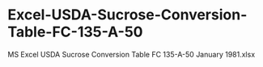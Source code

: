 # Excel-USDA-Sucrose-Conversion-Table-FC-135-A-50
MS Excel USDA Sucrose Conversion Table FC 135-A-50 January 1981.xlsx
